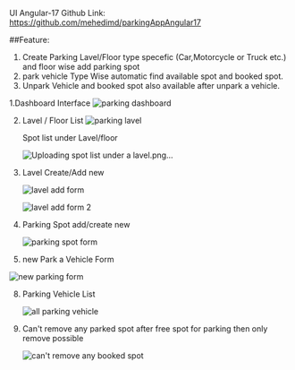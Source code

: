 UI Angular-17 Github Link: https://github.com/mehedimd/parkingAppAngular17

##Feature:

1. Create Parking Lavel/Floor type specefic (Car,Motorcycle or Truck etc.) and floor wise add parking spot
2. park vehicle Type Wise automatic find available spot and booked spot.
3. Unpark Vehicle and booked spot also available after unpark a vehicle.

1.Dashboard Interface
   ![parking dashboard](https://github.com/user-attachments/assets/02603232-3e15-44f0-a413-919042c10107)


2. Lavel / Floor List
   ![parking lavel](https://github.com/user-attachments/assets/42e0f00f-5442-40f3-b589-b311c0e0664d)

   Spot list under Lavel/floor
   
   ![Uploading spot list under a lavel.png…]()


4. Lavel Create/Add new
   
   ![lavel add form](https://github.com/user-attachments/assets/1a9cb33b-673c-42e8-92e8-e01036142ef4)
   
   ![lavel add form 2](https://github.com/user-attachments/assets/33a02377-0177-4653-9f67-7c04ecb98e2a)
   
6. Parking Spot add/create new
   
   ![parking spot form](https://github.com/user-attachments/assets/09f463e2-2076-4d3f-b8fb-6db81914e35d)

7. new Park a Vehicle Form

  ![new parking form](https://github.com/user-attachments/assets/ac6d749c-c1e1-4560-90a3-e95d7c493caa)

8. Parking Vehicle List

   ![all parking vehicle](https://github.com/user-attachments/assets/4801610f-c416-41e1-835a-802bb358eccf)

9. Can't remove any parked spot after free spot for parking then only remove possible

   ![can't remove any booked spot](https://github.com/user-attachments/assets/adc095a3-0e09-47ed-8c28-e63fa9b1d3cc)




